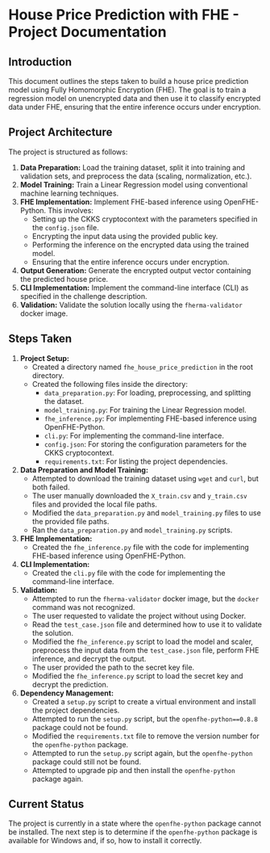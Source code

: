 # House Price Prediction with FHE - Project Documentation

## Introduction

This document outlines the steps taken to build a house price prediction model using Fully Homomorphic Encryption (FHE). The goal is to train a regression model on unencrypted data and then use it to classify encrypted data under FHE, ensuring that the entire inference occurs under encryption.

## Project Architecture

The project is structured as follows:

1.  **Data Preparation:** Load the training dataset, split it into training and validation sets, and preprocess the data (scaling, normalization, etc.).
2.  **Model Training:** Train a Linear Regression model using conventional machine learning techniques.
3.  **FHE Implementation:** Implement FHE-based inference using OpenFHE-Python. This involves:
    *   Setting up the CKKS cryptocontext with the parameters specified in the `config.json` file.
    *   Encrypting the input data using the provided public key.
    *   Performing the inference on the encrypted data using the trained model.
    *   Ensuring that the entire inference occurs under encryption.
4.  **Output Generation:** Generate the encrypted output vector containing the predicted house price.
5.  **CLI Implementation:** Implement the command-line interface (CLI) as specified in the challenge description.
6.  **Validation:** Validate the solution locally using the `fherma-validator` docker image.

## Steps Taken

1.  **Project Setup:**
    *   Created a directory named `fhe_house_price_prediction` in the root directory.
    *   Created the following files inside the directory:
        *   `data_preparation.py`: For loading, preprocessing, and splitting the dataset.
        *   `model_training.py`: For training the Linear Regression model.
        *   `fhe_inference.py`: For implementing FHE-based inference using OpenFHE-Python.
        *   `cli.py`: For implementing the command-line interface.
        *   `config.json`: For storing the configuration parameters for the CKKS cryptocontext.
        *   `requirements.txt`: For listing the project dependencies.
2.  **Data Preparation and Model Training:**
    *   Attempted to download the training dataset using `wget` and `curl`, but both failed.
    *   The user manually downloaded the `X_train.csv` and `y_train.csv` files and provided the local file paths.
    *   Modified the `data_preparation.py` and `model_training.py` files to use the provided file paths.
    *   Ran the `data_preparation.py` and `model_training.py` scripts.
3.  **FHE Implementation:**
    *   Created the `fhe_inference.py` file with the code for implementing FHE-based inference using OpenFHE-Python.
4.  **CLI Implementation:**
    *   Created the `cli.py` file with the code for implementing the command-line interface.
5.  **Validation:**
    *   Attempted to run the `fherma-validator` docker image, but the `docker` command was not recognized.
    *   The user requested to validate the project without using Docker.
    *   Read the `test_case.json` file and determined how to use it to validate the solution.
    *   Modified the `fhe_inference.py` script to load the model and scaler, preprocess the input data from the `test_case.json` file, perform FHE inference, and decrypt the output.
    *   The user provided the path to the secret key file.
    *   Modified the `fhe_inference.py` script to load the secret key and decrypt the prediction.
6.  **Dependency Management:**
    *   Created a `setup.py` script to create a virtual environment and install the project dependencies.
    *   Attempted to run the `setup.py` script, but the `openfhe-python==0.8.8` package could not be found.
    *   Modified the `requirements.txt` file to remove the version number for the `openfhe-python` package.
    *   Attempted to run the `setup.py` script again, but the `openfhe-python` package could still not be found.
    *   Attempted to upgrade pip and then install the `openfhe-python` package again.

## Current Status

The project is currently in a state where the `openfhe-python` package cannot be installed. The next step is to determine if the `openfhe-python` package is available for Windows and, if so, how to install it correctly.